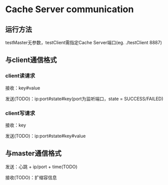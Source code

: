 # Cache Server communication

## 运行方法

testMaster无参数，testClient需指定Cache Server端口(eg. ./testClient 8887)

## 与client通信格式

### client读请求

接收：key#value

发送(TODO)：ip:port#state#key(port为监听端口，state = SUCCESS/FAILED)

### client写请求

接收：key

发送(TODO)：ip:port#state#key#value

## 与master通信格式

发送：心跳 + ip/port + time(TODO)

接收(TODO)：扩缩容信息

